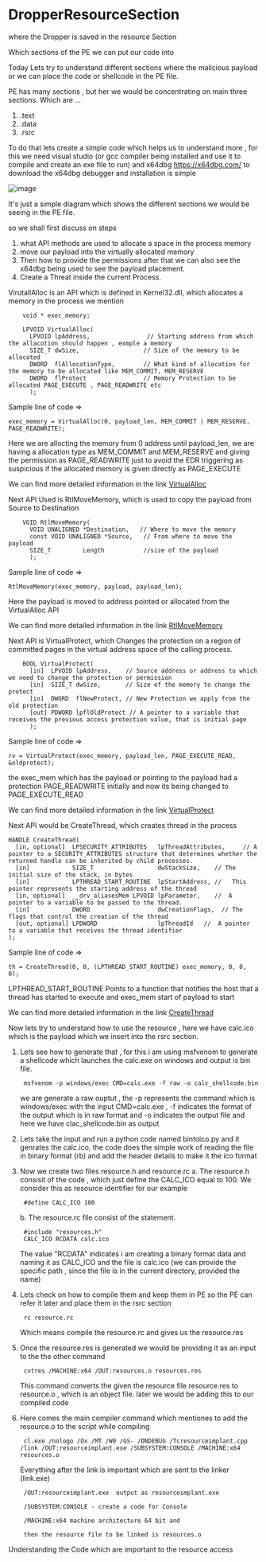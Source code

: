 # DropperResourceSection
where the Dropper is saved in the resource Section


Which sections of the PE we can put our code into


Today Lets try to understand different sections where the malicious payload or we can place the code or shellcode in the PE file.

PE has many sections , but her we would be concentrating on main three sections. Which are ...  

1. .text
2. .data
3. .rsrc

To do that lets create a simple code which helps us to understand more , for this we need visual studio (or gcc compiler being installed and use it to compile and create an exe file to run) and x64dbg
https://x64dbg.com/ to download the x64dbg debugger and installation is simple 

![image](https://github.com/user-attachments/assets/f97d1670-b7cb-4668-ad9d-2ac625eadeb4)

It's just a simple diagram which shows the different sections we would be seeing in the PE file.

so we shall first discuss on steps 
1. what API methods are used to allocate a space in the process memory  
2. move our payload into the virtually allocated memory  
3. Then how to provide the permissions after that we can also see the x64dbg being used to see the payload placement.
4. Create a Threat inside the current Process. 


VirutallAlloc is an API which is defined in Kernel32.dll, which allocates a memory in the process we mention

		void * exec_memory;
		
		LPVOID VirtualAlloc( 		
		  LPVOID lpAddress,                // Starting address from which the allacotion should happen , exmple a memory  
		  SIZE_T dwSize,                  // Size of the memory to be allocated   
		  DWORD  flAllocationType,        // What kind of allocation for the memory to be allocated like MEM_COMMIT, MEM_RESERVE 
		  DWORD  flProtect                // Memory Protection to be allocated PAGE_EXECUTE , PAGE_READWRITE etc 
		  );  


Sample line of code =>  

	exec_memory = VirtualAlloc(0, payload_len, MEM_COMMIT | MEM_RESERVE, PAGE_READWRITE);  
 
 Here we are allocting the memory from 0 address until payload_len, we are having a allocation type as MEM_COMMIT and MEM_RESERVE and giving the permission as PAGE_READWRITE just to avoid the EDR triggering as suspicious if the allocated memory is given directly as PAGE_EXECUTE  

We can find more detailed information in the link [VirtualAlloc](https://learn.microsoft.com/en-us/windows/win32/api/memoryapi/nf-memoryapi-virtualalloc)

Next API Used is RtlMoveMemory, which is used to copy the payload from Source to Destination

		VOID RtlMoveMemory( 		
		  VOID UNALIGNED *Destination,   // Where to move the memory  
		  const VOID UNALIGNED *Source,   // From where to move the payload 
		  SIZE_T         Length           //size of the payload  
		  );  


Sample line of code =>  

	RtlMoveMemory(exec_memory, payload, payload_len); 
 
Here the payload is moved to address pointed or allocated from the VirtualAlloc API  

We can find more detailed information in the link [RtlMoveMemory](https://learn.microsoft.com/en-us/windows/win32/devnotes/rtlmovememory)

Next API is VirtualProtect, which Changes the protection on a region of committed pages in the virtual address space of the calling process.

		BOOL VirtualProtect(		
		  [in]  LPVOID lpAddress,    // Source address or address to which we need to change the protection or permission  
		  [in]  SIZE_T dwSize,       // Size of the memory to change the protect
		  [in]  DWORD  flNewProtect, // New Protection we apply from the old protection
		  [out] PDWORD lpflOldProtect // A pointer to a variable that receives the previous access protection value, that is initial page 
		  );  

Sample line of code => 

	rv = VirtualProtect(exec_memory, payload_len, PAGE_EXECUTE_READ, &oldprotect);  
 
 the exec_mem which has the payload or pointing to the payload had a protection PAGE_READWRITE initially and now its being changed to PAGE_EXECUTE_READ

We can find more detailed information in the link [VirtualProtect](https://learn.microsoft.com/en-us/windows/win32/api/memoryapi/nf-memoryapi-virtualprotect)

Next API would be CreateThread, which creates thread in the process 

	HANDLE CreateThread(  
	  [in, optional]  LPSECURITY_ATTRIBUTES   lpThreadAttributes,     // A pointer to a SECURITY_ATTRIBUTES structure that determines whether the returned handle can be inherited by child processes.  
	  [in]            SIZE_T                  dwStackSize,    // The initial size of the stack, in bytes  
	  [in]            LPTHREAD_START_ROUTINE  lpStartAddress, //   This pointer represents the starting address of the thread  
	  [in, optional]  __drv_aliasesMem LPVOID lpParameter,    //  A pointer to a variable to be passed to the thread.  
	  [in]            DWORD                   dwCreationFlags,  // The flags that control the creation of the thread  
	  [out, optional] LPDWORD                 lpThreadId   //  A pointer to a variable that receives the thread identifier  
	);   

Sample line of code => 

	th = CreateThread(0, 0, (LPTHREAD_START_ROUTINE) exec_memory, 0, 0, 0); 
 
 LPTHREAD_START_ROUTINE  Points to a function that notifies the host that a thread has started to execute and exec_mem start of payload to start

We can find more detailed information in the link [CreateThread](https://learn.microsoft.com/en-us/windows/win32/api/processthreadsapi/nf-processthreadsapi-createthread)


Now lets try to understand how to use the resource , here we have calc.ico which is the payload which we insert into the rsrc section. 

1. Lets see how to generate that , for this i am using msfvenom to generate a shellcode which launches the calc.exe on windows and output is bin file. 

   		msfvenom -p windows/exec CMD=calc.exe -f raw -o calc_shellcode.bin

   we are generate a raw ouptut , the -p represents the command which is windows/exec with the input CMD=calc.exe , -f indicates the format of the output which is in raw format and -o indicates the output file and here we have clac_shellcode.bin as output

2. Lets take the input and run a python code named bintoico.py and it genrates the calc.ico, the code does the simple work of reading the file in binary format (rb) and add the header details to make it the ico format
   
3. Now we create two files resource.h and resource.rc
     a. The resource.h consisit of the code , which just define the CALC_ICO  equal to 100. We consider this as resource identifier for our example
   
   		#define CALC_ICO 100

     b. The resource.rc file consist of the statement.

		#include "resources.h"
		CALC_ICO RCDATA calc.ico


    The value "RCDATA" indicates i am creating a binary format data and naming it as CALC_ICO and the file is calc.ico (we can provide the specific path , since the file is in 
    the current directory, provided the name)

4. Lets check on how to compile them and keep them in PE so the PE can refer it later and place them in the rsrc section
   
		rc resource.rc

   	Which means compile the resource.rc and gives us the resource.res

6. Once the resource.res is generated we would be providing it as an input to the the other command  

		cvtres /MACHINE:x64 /OUT:resources.o resources.res

	This command converts the given the resource file resource.res to resource.o , which is an object file. later we would be adding this to our compiled code
7. Here comes the main compiler command which mentiones to add the resource.o to the script while compiling
   
		cl.exe /nologo /Ox /MT /W0 /GS- /DNDEBUG /Tcresourceimplant.cpp /link /OUT:resourceimplant.exe /SUBSYSTEM:CONSOLE /MACHINE:x64 resources.o

   Everything after the link is important which are sent to the linker (link.exe)

 		/OUT:resourceimplant.exe  output as resourceimplant.exe

   		/SUBSYSTEM:CONSOLE - create a code for Console

   		/MACHINE:x64 machine architecture 64 bit and

   		then the resource file to be linked is resources.o


Understanding the Code which are important to the resource access 
   		

